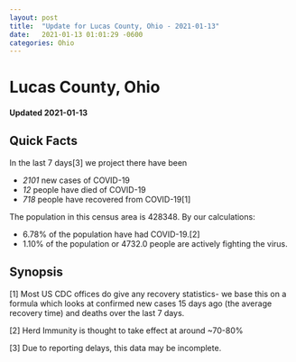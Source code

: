 ```yaml
---
layout: post
title:  "Update for Lucas County, Ohio - 2021-01-13"
date:   2021-01-13 01:01:29 -0600
categories: Ohio
---
```


# Lucas County, Ohio
#### Updated 2021-01-13

## Quick Facts

In the last 7 days[3] we project there have been
- *2101* new cases of COVID-19
- *12* people have died of COVID-19
- *718* people have recovered from COVID-19[1]

The population in this census area is 428348. By our calculations:
- 6.78% of the population have had COVID-19.[2]
- 1.10% of the population or 4732.0 people are actively fighting the virus.

## Synopsis




[1] Most US CDC offices do give any recovery statistics- we base this on a formula which looks at confirmed new cases
15 days ago (the average recovery time) and deaths over the last 7 days.

[2] Herd Immunity is thought to take effect at around ~70-80%

[3] Due to reporting delays, this data may be incomplete.
 
    